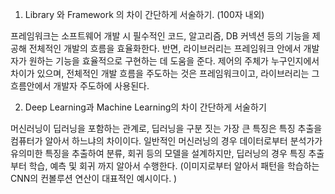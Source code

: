 1. Library 와 Framework 의 차이 간단하게 서술하기. (100자 내외)

프레임워크는 소프트웨어 개발 시 필수적인 코드, 알고리즘, DB 커넥션 등의 기능을 제공해 전체적인 개발의 흐름을 효율화한다. 반면, 라이브러리는 프레임워크 안에서 개발자가 원하는 기능을 효율적으로 구현하는 데 도움을 준다. 제어의 주체가 누구인지에서 차이가 있으며, 전체적인 개발 흐름을 주도하는 것은 프레임워크이고, 라이브러리는 그 흐름안에서 개발자 주도하에 사용된다.

2. Deep Learning과 Machine Learning의 차이 간단하게 서술하기

머신러닝이 딥러닝을 포함하는 관계로, 딥러닝을 구분 짓는 가장 큰 특징은 특징 추출을 컴퓨터가 알아서 하느냐의 차이이다. 일반적인 머신러닝의 경우 데이터로부터 분석가가 유의미한 특징을 추출하여 분류, 회귀 등의 모델을 설계하지만, 딥러닝의 경우 특징 추출부터 학습, 예측 및 회귀 까지 알아서 수행한다. (이미지로부터 알아서 패턴을 학습하는 CNN의 컨볼루션 연산이 대표적인 예시이다. )